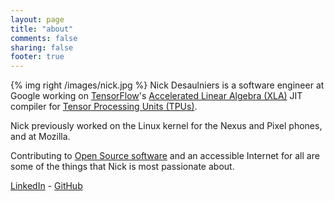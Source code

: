 ```yaml
---
layout: page
title: "about"
comments: false
sharing: false
footer: true
---
```


{% img right /images/nick.jpg %}
Nick Desaulniers is a software engineer at Google working on
[TensorFlow](https://www.tensorflow.org/)'s
[Accelerated Linear Algebra (XLA)](https://www.tensorflow.org/performance/xla/)
JIT compiler for
[Tensor Processing Units (TPUs)](https://en.wikipedia.org/wiki/Tensor_processing_unit).

Nick previously worked on the Linux kernel for the Nexus and Pixel phones, and
at Mozilla.

Contributing to
[Open Source software](https://github.com/nickdesaulniers/What-Open-Source-Means-To-Me#nick-desaulniers)
and an accessible Internet for all are some of the things that Nick is most
passionate about.

[LinkedIn](https://www.linkedin.com/pub/nick-desaulniers/34/203/755) - [GitHub](https://github.com/nickdesaulniers)
